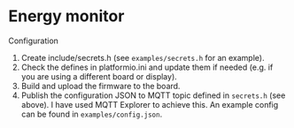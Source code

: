 # Energy monitor

Configuration 

1. Create include/secrets.h (see `examples/secrets.h` for an example).
1. Check the defines in platformio.ini and update them if needed (e.g. if you are using a different board or display).
1. Build and upload the firmware to the board.
1. Publish the configuration JSON to MQTT topic defined in `secrets.h` (see above). I have used MQTT Explorer to achieve this. An example config can be found in `examples/config.json`.

